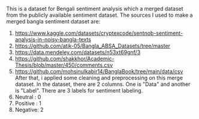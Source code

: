 This is a dataset for Bengali sentiment analysis which a merged dataset from the publicly available sentiment dataset. The sources I used to make a merged bangla sentiment dataset are:
1) https://www.kaggle.com/datasets/cryptexcode/sentnob-sentiment-analysis-in-noisy-bangla-texts
2) https://github.com/atik-05/Bangla_ABSA_Datasets/tree/master
3) https://data.mendeley.com/datasets/n53xt69gnf/3
4) https://github.com/shakkhor/Academic-Thesis/blob/master/450/comments.csv
5) https://github.com/mohsinulkabir14/BanglaBook/tree/main/data/csv
After that, i applied some cleaning and preprocessing on this merge dataset.
In the dataset, there are 2 columns. One is "Data" and another is "Label".
There are 3 labels for sentiment labeling.
1) Neutral : 0
2) Positive : 1
3) Negative: 2